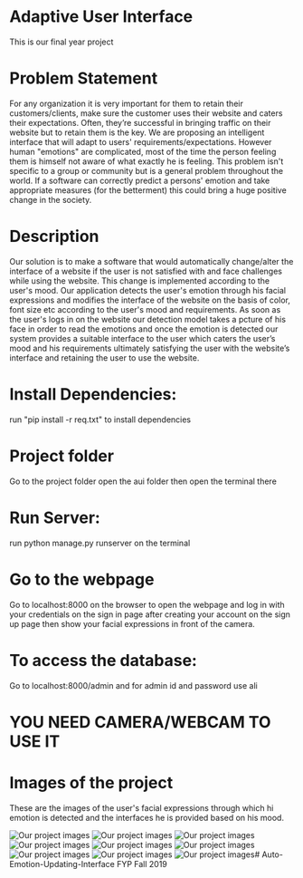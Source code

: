 # Adaptive User Interface
This is our final year project

# Problem Statement
For any organization it is very important for them to retain their customers/clients, make sure the customer uses their website and caters their expectations. Often, they’re successful in bringing traffic on their website but to retain them is the key. We are proposing an intelligent interface that will adapt to users' requirements/expectations. However human "emotions" are complicated, most of the time the person feeling them is himself not aware of what exactly he is feeling.  This problem isn't specific to a group or community but is a general problem throughout the world. If a software can correctly predict a persons' emotion and take appropriate measures (for the betterment) this could bring a huge positive change in the society.

# Description
Our solution is to make a software that would automatically change/alter the interface of a website if the user is not satisfied with and face challenges while using the website. This change is implemented according to the user's mood. Our application detects the user's emotion through his facial expressions and modifies the interface of the website on the basis of color, font size etc according to the user's mood and requirements.
As soon as the user's logs in on the website our detection model takes a pcture of his face in order to read the emotions and once the emotion is detected our system provides a suitable interface to the user which caters the user’s mood and his requirements ultimately satisfying the user with the website’s interface and retaining the user to use the website.

# Install Dependencies:
run "pip install -r req.txt" to install dependencies

# Project folder
Go to the project folder open the aui folder then open the terminal there 

# Run Server:
run python manage.py runserver on the terminal

# Go to the webpage
Go to localhost:8000 on the browser to open the webpage and log in with your credentials on the sign in page after creating your account on the sign up page then show your facial expressions in front of the camera.

# To access the database:
Go to localhost:8000/admin and for admin id and password use ali

# **YOU NEED CAMERA/WEBCAM TO USE IT**

# Images of the project
These are the images of the user's facial expressions through which hi emotion is detected and the interfaces he is provided based on his mood.

![Our project images](https://github.com/maazsiddiqui22/OurFyp/blob/master/Final%20year%20project/aui/Projects-Images/landing%20page.PNG)
![Our project images](https://github.com/maazsiddiqui22/OurFyp/blob/master/Final%20year%20project/aui/Projects-Images/sadexpression.png)
![Our project images](https://github.com/maazsiddiqui22/OurFyp/blob/master/Final%20year%20project/aui/Projects-Images/Sad-Interface-Yellow.PNG)
![Our project images](https://github.com/maazsiddiqui22/OurFyp/blob/master/Final%20year%20project/aui/Projects-Images/Sad-Interface-Orange.PNG)
![Our project images](https://github.com/maazsiddiqui22/OurFyp/blob/master/Final%20year%20project/aui/Projects-Images/angryexpression.png)
![Our project images](https://github.com/maazsiddiqui22/OurFyp/blob/master/Final%20year%20project/aui/Projects-Images/Angry-Interface-Blue.PNG)
![Our project images](https://github.com/maazsiddiqui22/OurFyp/blob/master/Final%20year%20project/aui/Projects-Images/Angry-Interface-Green.PNG)
![Our project images](https://github.com/maazsiddiqui22/OurFyp/blob/master/Final%20year%20project/aui/Projects-Images/Happyexpression.png)
![Our project images](https://github.com/maazsiddiqui22/OurFyp/blob/master/Final%20year%20project/aui/Projects-Images/Happy-Interface.PNG)# Auto-Emotion-Updating-Interface
FYP Fall 2019
